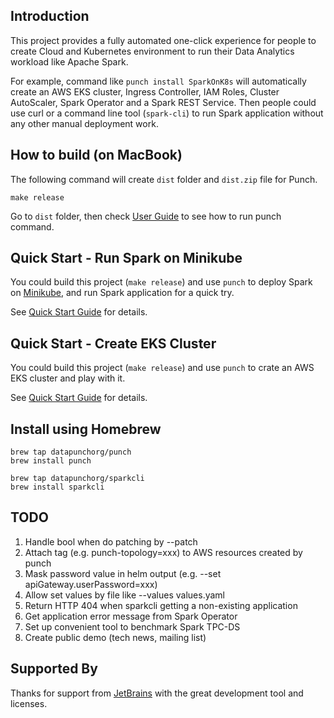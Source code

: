 
## Introduction

This project provides a fully automated one-click experience for people to create Cloud and Kubernetes environment 
to run their Data Analytics workload like Apache Spark.

For example, command like `punch install SparkOnK8s` will automatically create an AWS EKS cluster, Ingress Controller, 
IAM Roles, Cluster AutoScaler, Spark Operator and a Spark REST Service. Then people could use curl or a command line 
tool (`spark-cli`) to run Spark application without any other manual deployment work.

## How to build (on MacBook)

The following command will create `dist` folder and `dist.zip` file for Punch.

```
make release
```

Go to `dist` folder, then check [User Guide](UserGuide.md) to see how to run punch command.

## Quick Start - Run Spark on Minikube

You could build this project (`make release`) and use `punch` to deploy Spark on [Minikube](https://minikube.sigs.k8s.io/docs/start/), and run Spark application for a quick try.

See [Quick Start Guide](QuickStart_Minikube.md) for details.

## Quick Start - Create EKS Cluster

You could build this project (`make release`) and use `punch` to crate an AWS EKS cluster and play with it.

See [Quick Start Guide](QuickStart_CreateEks.md) for details.


## Install using Homebrew

```
brew tap datapunchorg/punch
brew install punch

brew tap datapunchorg/sparkcli
brew install sparkcli
```

## TODO

1. Handle bool when do patching by --patch
2. Attach tag (e.g. punch-topology=xxx) to AWS resources created by punch
3. Mask password value in helm output (e.g. --set apiGateway.userPassword=xxx)
4. Allow set values by file like --values values.yaml
5. Return HTTP 404 when sparkcli getting a non-existing application
6. Get application error message from Spark Operator
7. Set up convenient tool to benchmark Spark TPC-DS
8. Create public demo (tech news, mailing list)

## Supported By

Thanks for support from [JetBrains](https://jb.gg/OpenSourceSupport) with the great development tool and licenses.
